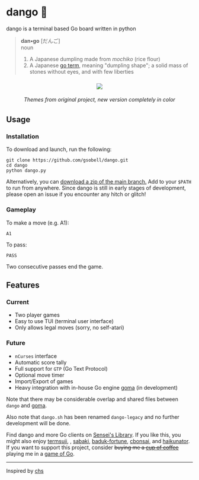 # dango 🍡
dango is a terminal based Go board written in python

> **dan•go** [だんご]  
> noun
> 1. A Japanese dumpling made from *mochiko* (rice flour) 
> 2. A Japanese [go term](https://senseis.xmp.net/?Dango), meaning "dumpling shape";  a solid mass of stones without eyes, and with few liberties

<h3 align="center"><img src="https://i.imgur.com/914njtc.png"></h3>  
<h6 align="center">Themes from original project, new version completely in color</h6>

## Usage
### Installation
To download and launch, run the following:
```shell
git clone https://github.com/gsobell/dango.git
cd dango
python dango.py
```
Alternatively, you can [download a zip of the main branch.](https://github.com/gsobell/dango/archive/refs/heads/dan.zip)
Add to your `$PATH` to run from anywhere. Since dango is still in early stages of development, please open an issue if you encounter any hitch or glitch!

### Gameplay
To make a move (e.g. A1):
```
A1
```
To pass:
```
PASS
```
Two consecutive passes end the game.


## Features
### Current
- Two player games
- Easy to use TUI (terminal user interface)
- Only allows legal moves (sorry, no self-atari)

### Future
- `nCurses` interface
- Automatic score tally
- Full support for `GTP` (Go Text Protocol)
- Optional move timer
- Import/Export of games
- Heavy integration with in-house Go engine [goma](https://github.com/gsobell/goma) (in development)

Note that there may be considerable overlap and shared files between `dango` and [goma](https://github.com/gsobell/goma).

Also note that `dango.sh` has been renamed `dango-legacy` and no further development will be done.

Find dango and more Go clients on [Sensei's Library](https://senseis.xmp.net/?GoClient).
If you like this, you might also enjoy [termsuji](https://github.com/lvank/termsuji), , [sabaki](https://github.com/SabakiHQ/Sabaki), [baduk-fortune](https://github.com/gsobell/baduk-fortune), [cbonsai](https://gitlab.com/jallbrit/cbonsai), and [haikunator](https://github.com/usmanbashir/haikunator).
If you want to support this project, consider ~~buying me a [cup of coffee](https://www.buymeacoffee.com/gsobell)~~ playing me in a [game of Go](https://online-go.com/player/1080938/).

***

Inspired by [chs](https://github.com/nickzuber/chs)
